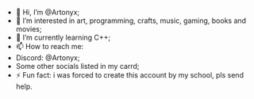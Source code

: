 - 👋 Hi, I’m @Artonyx;
- 👀 I’m interested in art, programming, crafts, music, gaming, books and movies;
- 🌱 I’m currently learning C++;
- 📫 How to reach me:
- Discord: @Artonyx;
- Some other socials listed in my carrd;
- ⚡ Fun fact: i was forced to create this account by my school, pls send help.

<!---
Artonyx/Artonyx is a ✨ special ✨ repository because its `README.md` (this file) appears on your GitHub profile.
You can click the Preview link to take a look at your changes.
--->
